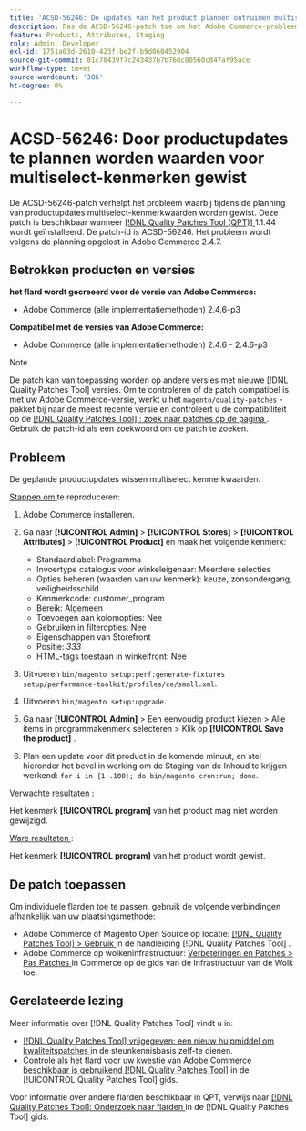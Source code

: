 ```yaml
---
title: 'ACSD-56246: De updates van het product plannen ontruimen multiselect attributenwaarden'
description: Pas de ACSD-56246-patch toe om het Adobe Commerce-probleem op te lossen, waarbij tijdens de planning van productupdates multiselect-kenmerkwaarden worden gewist.
feature: Products, Attributes, Staging
role: Admin, Developer
exl-id: 1751a03d-2610-423f-be2f-b9d060452904
source-git-commit: 81c78439f7c243437b7b76dc80560c847af95ace
workflow-type: tm+mt
source-wordcount: '386'
ht-degree: 0%

---
```


# ACSD-56246: Door productupdates te plannen worden waarden voor multiselect-kenmerken gewist

De ACSD-56246-patch verhelpt het probleem waarbij tijdens de planning van productupdates multiselect-kenmerkwaarden worden gewist. Deze patch is beschikbaar wanneer [[!DNL Quality Patches Tool (QPT)] ](https://experienceleague.adobe.com/en/docs/commerce-knowledge-base/kb/announcements/commerce-announcements/magento-quality-patches-released-new-tool-to-self-serve-quality-patches) 1.1.44 wordt geïnstalleerd. De patch-id is ACSD-56246. Het probleem wordt volgens de planning opgelost in Adobe Commerce 2.4.7.

## Betrokken producten en versies

**het flard wordt gecreeerd voor de versie van Adobe Commerce:**

* Adobe Commerce (alle implementatiemethoden) 2.4.6-p3

**Compatibel met de versies van Adobe Commerce:**

* Adobe Commerce (alle implementatiemethoden) 2.4.6 - 2.4.6-p3

>[!NOTE]
>
>De patch kan van toepassing worden op andere versies met nieuwe [!DNL Quality Patches Tool] versies. Om te controleren of de patch compatibel is met uw Adobe Commerce-versie, werkt u het `magento/quality-patches` -pakket bij naar de meest recente versie en controleert u de compatibiliteit op de [[!DNL Quality Patches Tool] : zoek naar patches op de pagina ](https://experienceleague.adobe.com/tools/commerce-quality-patches/index.html) . Gebruik de patch-id als een zoekwoord om de patch te zoeken.

## Probleem

De geplande productupdates wissen multiselect kenmerkwaarden.

<u> Stappen om </u> te reproduceren:

1. Adobe Commerce installeren.
1. Ga naar **[!UICONTROL Admin]** > **[!UICONTROL Stores]** > **[!UICONTROL Attributes]** > **[!UICONTROL Product]** en maak het volgende kenmerk:

   * Standaardlabel: Programma
   * Invoertype catalogus voor winkeleigenaar: Meerdere selecties
   * Opties beheren (waarden van uw kenmerk): keuze, zonsondergang, veiligheidsschild
   * Kenmerkcode: customer_program
   * Bereik: Algemeen
   * Toevoegen aan kolomopties: Nee
   * Gebruiken in filteropties: Nee
   * Eigenschappen van Storefront
   * Positie: *333*
   * HTML-tags toestaan in winkelfront: Nee

1. Uitvoeren
   `bin/magento setup:perf:generate-fixtures setup/performance-toolkit/profiles/ce/small.xml`.
1. Uitvoeren
   `bin/magento setup:upgrade`.
1. Ga naar **[!UICONTROL Admin]** > Een eenvoudig product kiezen > Alle items in programmakenmerk selecteren > Klik op **[!UICONTROL Save the product]** .
1. Plan een update voor dit product in de komende minuut, en stel hieronder het bevel in werking om de Staging van de Inhoud te krijgen werkend:
   `for i in {1..100}; do bin/magento cron:run; done`.

<u> Verwachte resultaten </u>:

Het kenmerk **[!UICONTROL program]** van het product mag niet worden gewijzigd.

<u> Ware resultaten </u>:

Het kenmerk **[!UICONTROL program]** van het product wordt gewist.

## De patch toepassen

Om individuele flarden toe te passen, gebruik de volgende verbindingen afhankelijk van uw plaatsingsmethode:

* Adobe Commerce of Magento Open Source op locatie: [[!DNL Quality Patches Tool]  > Gebruik ](/help/tools/quality-patches-tool/usage.md) in de handleiding [!DNL Quality Patches Tool] .
* Adobe Commerce op wolkeninfrastructuur: [ Verbeteringen en Patches > Pas Patches ](https://experienceleague.adobe.com/docs/commerce-cloud-service/user-guide/develop/upgrade/apply-patches.html) in Commerce op de gids van de Infrastructuur van de Wolk toe.

## Gerelateerde lezing

Meer informatie over [!DNL Quality Patches Tool] vindt u in:

* [[!DNL Quality Patches Tool]  vrijgegeven: een nieuw hulpmiddel om kwaliteitspatches ](https://experienceleague.adobe.com/en/docs/commerce-knowledge-base/kb/announcements/commerce-announcements/magento-quality-patches-released-new-tool-to-self-serve-quality-patches) in de steunkennisbasis zelf-te dienen.
* [ Controle als het flard voor uw kwestie van Adobe Commerce beschikbaar is gebruikend  [!DNL Quality Patches Tool]](/help/tools/quality-patches-tool/patches-available-in-qpt/check-patch-for-magento-issue-with-magento-quality-patches.md) in de [!UICONTROL Quality Patches Tool] gids.


Voor informatie over andere flarden beschikbaar in QPT, verwijs naar [[!DNL Quality Patches Tool]: Onderzoek naar flarden ](https://experienceleague.adobe.com/tools/commerce-quality-patches/index.html) in de [!DNL Quality Patches Tool] gids.
